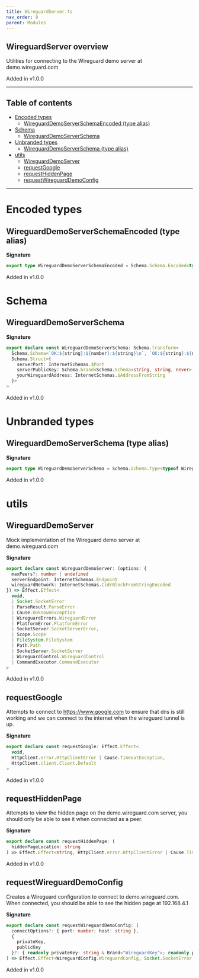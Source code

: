 ```yaml
---
title: WireguardServer.ts
nav_order: 9
parent: Modules
---
```


## WireguardServer overview

Utilities for connecting to the Wireguard demo server at demo.wireguard.com

Added in v1.0.0

---

<h2 class="text-delta">Table of contents</h2>

- [Encoded types](#encoded-types)
  - [WireguardDemoServerSchemaEncoded (type alias)](#wireguarddemoserverschemaencoded-type-alias)
- [Schema](#schema)
  - [WireguardDemoServerSchema](#wireguarddemoserverschema)
- [Unbranded types](#unbranded-types)
  - [WireguardDemoServerSchema (type alias)](#wireguarddemoserverschema-type-alias)
- [utils](#utils)
  - [WireguardDemoServer](#wireguarddemoserver)
  - [requestGoogle](#requestgoogle)
  - [requestHiddenPage](#requesthiddenpage)
  - [requestWireguardDemoConfig](#requestwireguarddemoconfig)

---

# Encoded types

## WireguardDemoServerSchemaEncoded (type alias)

**Signature**

```ts
export type WireguardDemoServerSchemaEncoded = Schema.Schema.Encoded<typeof WireguardDemoServerSchema>
```

Added in v1.0.0

# Schema

## WireguardDemoServerSchema

**Signature**

```ts
export declare const WireguardDemoServerSchema: Schema.transform<
  Schema.Schema<`OK:${string}:${number}:${string}\n`, `OK:${string}:${number}:${string}\n`, never>,
  Schema.Struct<{
    serverPort: InternetSchemas.$Port
    serverPublicKey: Schema.brand<Schema.Schema<string, string, never>, "WireguardKey">
    yourWireguardAddress: InternetSchemas.$AddressFromString
  }>
>
```

Added in v1.0.0

# Unbranded types

## WireguardDemoServerSchema (type alias)

**Signature**

```ts
export type WireguardDemoServerSchema = Schema.Schema.Type<typeof WireguardDemoServerSchema>
```

Added in v1.0.0

# utils

## WireguardDemoServer

Mock implementation of the Wireguard demo server at demo.wireguard.com

**Signature**

```ts
export declare const WireguardDemoServer: (options: {
  maxPeers?: number | undefined
  serverEndpoint: InternetSchemas.Endpoint
  wireguardNetwork: InternetSchemas.CidrBlockFromStringEncoded
}) => Effect.Effect<
  void,
  | Socket.SocketError
  | ParseResult.ParseError
  | Cause.UnknownException
  | WireguardErrors.WireguardError
  | PlatformError.PlatformError
  | SocketServer.SocketServerError,
  | Scope.Scope
  | FileSystem.FileSystem
  | Path.Path
  | SocketServer.SocketServer
  | WireguardControl.WireguardControl
  | CommandExecutor.CommandExecutor
>
```

Added in v1.0.0

## requestGoogle

Attempts to connect to https://www.google.com to ensure that dns is still
working and we can connect to the internet when the wireguard tunnel is up.

**Signature**

```ts
export declare const requestGoogle: Effect.Effect<
  void,
  HttpClient.error.HttpClientError | Cause.TimeoutException,
  HttpClient.client.Client.Default
>
```

Added in v1.0.0

## requestHiddenPage

Attempts to view the hidden page on the demo.wireguard.com server, you should
only be able to see it when connected as a peer.

**Signature**

```ts
export declare const requestHiddenPage: (
  hiddenPageLocation: string
) => Effect.Effect<string, HttpClient.error.HttpClientError | Cause.TimeoutException, HttpClient.client.Client.Default>
```

Added in v1.0.0

## requestWireguardDemoConfig

Creates a Wireguard configuration to connect to demo.wireguard.com. When
connected, you should be able to see the hidden page at 192.168.4.1

**Signature**

```ts
export declare const requestWireguardDemoConfig: (
  connectOptions?: { port: number; host: string },
  {
    privateKey,
    publicKey
  }?: { readonly privateKey: string & Brand<"WireguardKey">; readonly publicKey: string & Brand<"WireguardKey"> }
) => Effect.Effect<WireguardConfig.WireguardConfig, Socket.SocketError | ParseResult.ParseError, never>
```

Added in v1.0.0
